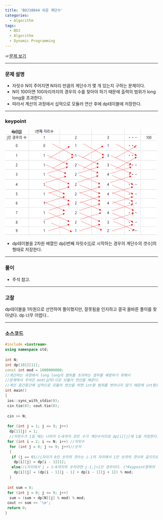 ```yaml
---
title: 'BOJ10844 쉬운 계단수'
categories:
  - Algorithm
tags:
  - BOJ
  - Algorithm
  - Dynamic Programming
---
```


☞[문제 보기](https://www.acmicpc.net/problem/10844)

---

### 문제 설명

- 자릿수 N이 주어지면 N자리 만큼의 계단수가 몇 개 있는지 구하는 문제이다.
- N이 100이면 100자리까지의 경우의 수를 찾아야 하기 때문에 출력의 범위가 long long을 초과한다.
- 따라서 계산의 과정에서 십억으로 모듈러 연산 후에 dp테이블에 저장한다.

---

### keypoint

<img src="/assets/img/algorithm/BOJ10844.png" width="500" height="350"/>

- dp테이블을 2차원 배열인 dp[i번째 자릿수][j로 시작하는 경우의 계단수의 갯수]의 형태로 저장한다.

---

### 풀이

- 주석 참고.

---

### 고찰

dp테이블을 1차원으로 선언하여 풀이했지만, 잘못됨을 인지하고 결국 올바른 풀이를 찾아냈다. dp 너무 어렵다..

---

### 소스코드

```cpp
#include <iostream>
using namespace std;

int N;
int dp[101][11];
const int mod = 1000000000;
//계산하는 과정에서 long long의 범위를 초과하는 경우를 예방하기 위해서
//문제에서 주어진 mod(십억)으로 모듈러 연산을 해준다.
//계산 중간중간에 십억으로 모듈러 연산을 하면 int형 범위를 벗어나지 않기 때문에 int형으로 선언한다.
int main()
{
 ios::sync_with_stdio(0);
 cin.tie(0); cout.tie(0);

 cin >> N;

 for (int j = 1; j <= 9; j++)
  dp[1][j] = 1;
  //자릿수가 1일 때는 나머지 1~9까지 모든 수가 계단수이므로 dp[i][j]에 1을 저장한다.
 for (int i = 2; i <= N; i++) //자릿수
  for (int j = 0; j <= 9; j++)//숫자
  {
   if (j == 0)//i자리가 0인 숫자의 갯수는 i-1의 자리에서 1인 숫자의 갯수와 같으므로
    dp[i][j] = dp[i - 1][1];
   else//i자리에서 j = 1~9까지의 숫자라면 j-1,j+1인 경우이다. (*Keypoint항목의  그림 참고*)
    dp[i][j] = (dp[i - 1][j - 1] + dp[i - 1][j + 1]) % mod;
  }

 int sum = 0;
 for (int j = 0; j <= 9; j++)
  sum = (sum + dp[N][j] % mod) % mod;
 cout << sum << '\n';
 return 0;
}
```
